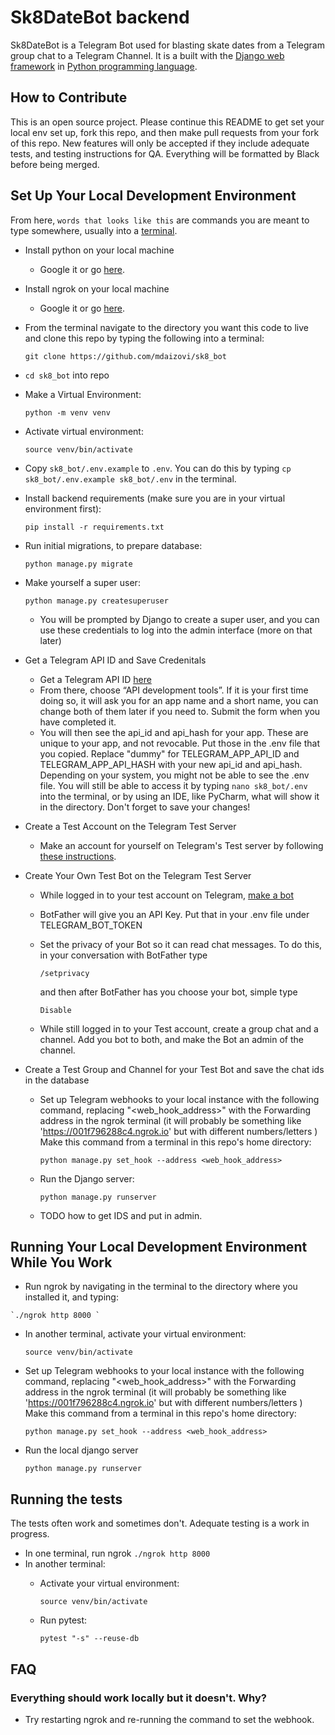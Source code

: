 # Sk8DateBot backend
Sk8DateBot is a Telegram Bot used for blasting skate dates from a Telegram group chat to a Telegram Channel.
It is a built with the [Django web framework](https://www.djangoproject.com/) in [Python programming language](https://www.python.org/psf/).


## How to Contribute

This is an open source project. Please continue this README to get set your local env set up, 
fork this repo, and then make pull requests from your fork of this repo.
New features will only be accepted if they include adequate tests, and testing instructions for QA. 
Everything will be formatted by Black before being merged.


## Set Up Your Local Development Environment
From here, `words that looks like this` are commands you are meant to type somewhere, usually into a [terminal](https://itconnect.uw.edu/learn/workshops/online-tutorials/web-publishing/what-is-a-terminal/).

 - Install python on your local machine
    - Google it or go [here](https://www.python.org/psf/).

 - Install ngrok on your local machine
    - Google it or go [here](https://ngrok.com/).

 - From the terminal navigate to the directory you want this code to live and clone this repo by typing the following into a terminal:
    
    `git clone https://github.com/mdaizovi/sk8_bot`
    
 - `cd sk8_bot` into repo
 
 - Make a Virtual Environment:
  
    `python -m venv venv`
  
 - Activate virtual environment:
  
    `source venv/bin/activate`

 -  Copy `sk8_bot/.env.example` to `.env`. 
    You can do this by typing `cp sk8_bot/.env.example sk8_bot/.env` in the terminal.

 - Install backend requirements (make sure you are in your virtual environment first):
  
    `pip install -r requirements.txt`

- Run initial migrations, to prepare database:
  
    `python manage.py migrate`

- Make yourself a super user:
  
    `python manage.py createsuperuser`

  - You will be prompted by Django to create a super user, and you can use these credentials to log into the admin interface (more on that later)

 - Get a Telegram API ID and Save Credenitals
    - Get a Telegram API ID [here](https://my.telegram.org/auth)
    - From there, choose “API development tools”. If it is your first time doing so, it will ask you for an app name and a short name, 
        you can change both of them later if you need to. Submit the form when you have completed it.
    - You will then see the api_id and api_hash for your app. These are unique to your app, and not revocable.
        Put those in the .env file that you copied. Replace "dummy" for TELEGRAM_APP_API_ID and TELEGRAM_APP_API_HASH with your new api_id and api_hash.
        Depending on your system, you might not be able to see the .env file. You will still be able to access it by typing
        `nano sk8_bot/.env` into the terminal, or by using an IDE, like PyCharm, what will show it in the directory.
        Don't forget to save your changes!
        
 - Create a Test Account on the Telegram Test Server 
    - Make an account for yourself on Telegram's Test server by following [these instructions](https://medium.com/@blueset/how-to-write-integration-tests-for-a-telegram-bot-1a23-blog-a82960d7d3ce#a39e).
    
 - Create Your Own Test Bot on the Telegram Test Server 
    - While logged in to your test account on Telegram, [make a bot](https://medium.com/shibinco/create-a-telegram-bot-using-botfather-and-get-the-api-token-900ba00e0f39)
    - BotFather will give you an API Key. Put that in your .env file under TELEGRAM_BOT_TOKEN
    - Set the privacy of your Bot so it can read chat messages. To do this, in your conversation with BotFather type
    
        `/setprivacy`
        
        and then after BotFather has you choose your bot, simple type
        
        `Disable`
        
    - While still logged in to your Test account, create a group chat and a channel. Add you bot to both, and make the Bot an admin of the channel. 
         
  - Create a Test Group and Channel for your Test Bot and save the chat ids in the database 
     - Set up Telegram webhooks to your local instance with the following command,
     replacing "<web_hook_address>" with the Forwarding address in the ngrok terminal
     (it will probably be something like 'https://001f796288c4.ngrok.io' but with different numbers/letters )
     Make this command from a terminal in this repo's home directory:
      
        `python manage.py set_hook --address <web_hook_address>`

      - Run the Django server: 
      
        `python manage.py runserver`

    - TODO how to get IDS and put in admin.



## Running Your Local Development Environment While You Work
   - Run ngrok by navigating in the terminal to the directory where you installed it, and typing:
  
    `./ngrok http 8000 `
    
  - In another terminal, activate your virtual environment:
    
    `source venv/bin/activate`
    
 - Set up Telegram webhooks to your local instance with the following command,
 replacing "<web_hook_address>" with the Forwarding address in the ngrok terminal
 (it will probably be something like 'https://001f796288c4.ngrok.io' but with different numbers/letters )
 Make this command from a terminal in this repo's home directory:
  
    `python manage.py set_hook --address <web_hook_address>`
    
 - Run the local django server
  
    `python manage.py runserver`

## Running the tests
The tests often work and sometimes don't. Adequate testing is a work in progress.


- In one terminal, run ngrok 
    `./ngrok http 8000 `
- In another terminal:
  - Activate your virtual environment:
    
    `source venv/bin/activate`
  - Run pytest: 
  
      `pytest "-s" --reuse-db`

## FAQ

### Everything should work locally but it doesn't. Why?
 - Try restarting ngrok and re-running the command to set the webhook.